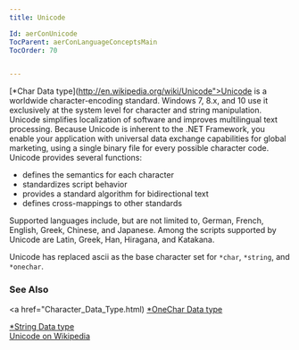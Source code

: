 ```yaml
---
title: Unicode

Id: aerConUnicode
TocParent: aerConLanguageConceptsMain
TocOrder: 70


---
```


[*Char Data type](http://en.wikipedia.org/wiki/Unicode">Unicode</a> is a worldwide character-encoding standard. Windows 7, 8.x, and 10 use it exclusively at the system level for character and string manipulation. Unicode simplifies localization of software and improves multilingual text processing. Because Unicode is inherent to the .NET Framework, you enable your application with universal data exchange capabilities for global marketing, using a single binary file for every possible character code. Unicode provides several functions: 

- defines the semantics for each character
- standardizes script behavior
- provides a standard algorithm for bidirectional text
- defines cross-mappings to other standards

Supported languages include, but are not limited to, German, French, English, Greek, Chinese, and Japanese. Among the scripts supported by Unicode are Latin, Greek, Han, Hiragana, and Katakana. 

Unicode has replaced ascii as the base character set for ```*char```, ```*string```, and ```*onechar```. 

### See Also
<a href="Character_Data_Type.html)
[*OneChar Data type](Onechar_Data_Type.html)

[*String Data type](String_Data_Type.html)<br /> <a href="http://en.wikipedia.org/wiki/Unicode">Unicode on Wikipedia</a> 
